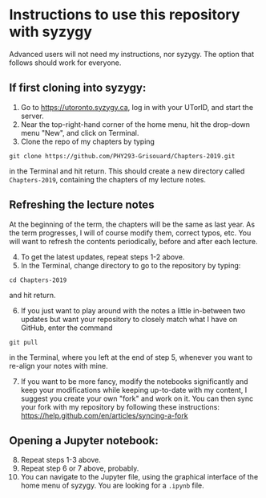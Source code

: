 # Instructions to use this repository with syzygy

Advanced users will not need my instructions, nor syzygy. The option that follows should work for everyone.

## If first cloning into syzygy:

1. Go to https://utoronto.syzygy.ca, log in with your UTorID, and start the server.
2. Near the top-right-hand corner of the home menu, hit the drop-down menu "New", and click on Terminal.
3. Clone the repo of my chapters by typing

  `git clone https://github.com/PHY293-Grisouard/Chapters-2019.git`

  in the Terminal and hit return. This should create a new directory called `Chapters-2019`, containing the chapters of my lecture notes.

## Refreshing the lecture notes

At the beginning of the term, the chapters will be the same as last year. As the term progresses, I will of course modify them, correct typos, etc. You will want to refresh the contents periodically, before and after each lecture.

4. To get the latest updates, repeat steps 1-2 above.
5. In the Terminal, change directory to go to the repository by typing:

  `cd Chapters-2019`

  and hit return.

6. If you just want to play around with the notes a little in-between two updates but want your repository to closely match what I have on GitHub, enter the command 

  `git pull`

  in the Terminal, where you left at the end of step 5, whenever you want to re-align your notes with mine.

7. If you want to be more fancy, modify the notebooks significantly and keep your modifications while keeping up-to-date with my content, I suggest you create your own "fork" and work on it. You can then sync your fork with my repository by following these instructions: https://help.github.com/en/articles/syncing-a-fork

## Opening a Jupyter notebook:

8. Repeat steps 1-3 above.
9. Repeat step 6 or 7 above, probably.
10. You can navigate to the Jupyter file, using the graphical interface of the home menu of syzygy. You are looking for a `.ipynb` file.
